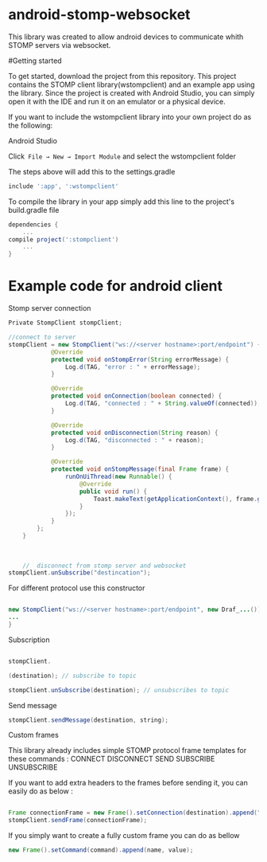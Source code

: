 # android-stomp-websocket

This library was created to allow android devices to communicate whith STOMP servers via websocket.

#Getting started

To get started, download the project from this repository. This project contains the STOMP client library(wstompclient) and an example app using the library. Since the project is created with Android Studio, you can simply open it with the IDE and run it on an emulator or a physical device.

If you want to include the wstompclient library into your own project do as the following: 

Android Studio

Click``` File → New → Import Module``` and select the wstompclient folder

The steps above will add this to the settings.gradle 

```gradle
include ':app', ':wstompclient'
```
To compile the library in your app simply add this line to the project's build.gradle file

```gradle
dependencies {
	...
compile project(':stompclient')
	...
}
```

# Example code for android client

Stomp server connection

```java
Private StompClient stompClient;

//connect to server
stompClient = new StompClient("ws://<server hostname>:port/endpoint") { //example "ws://localhost:8080/message-server"
            @Override
            protected void onStompError(String errorMessage) {
                Log.d(TAG, "error : " + errorMessage);
            }

            @Override
            protected void onConnection(boolean connected) {
                Log.d(TAG, "connected : " + String.valueOf(connected));
            }

            @Override
            protected void onDisconnection(String reason) {
                Log.d(TAG, "disconnected : " + reason);
            }

            @Override
            protected void onStompMessage(final Frame frame) {
                runOnUiThread(new Runnable() {
                    @Override
                    public void run() {
                        Toast.makeText(getApplicationContext(), frame.getBody(), Toast.LENGTH_SHORT).show();
                    }
                });
            }
        };
    }
    
    
    
    //  disconnect from stomp server and websocket
stompClient.unSubscribe("destincation");

```

For different protocol use this constructor


```java

new StompClient("ws://<server hostname>:port/endpoint", new Draf_...()) {
...
}


```

Subscription

```java

stompClient.

(destination); // subscribe to topic

stompClient.unSubscribe(destination); // unsubscribes to topic

```

Send message

```java
stompClient.sendMessage(destination, string);

```

Custom frames 

This library already includes simple STOMP protocol frame templates for these commands :
  CONNECT
  DISCONNECT
  SEND
  SUBSCRIBE
  UNSUBSCRIBE
  
If you want to add extra headers to the frames before sending it, you can easily do as below :

```java

Frame connectionFrame = new Frame().setConnection(destination).append("login", "username").append("password", "password123");
stompClient.sendFrame(connectionFrame);

```

If you simply want to create a fully custom frame you can do as bellow

```java
new Frame().setCommand(command).append(name, value);

```

















 
